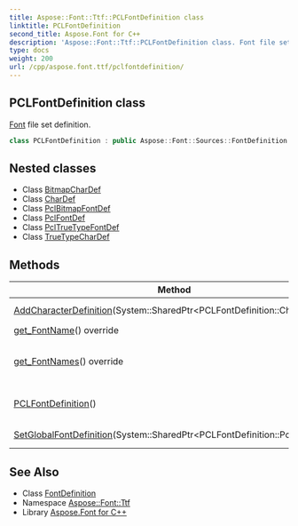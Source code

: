 ```yaml
---
title: Aspose::Font::Ttf::PCLFontDefinition class
linktitle: PCLFontDefinition
second_title: Aspose.Font for C++
description: 'Aspose::Font::Ttf::PCLFontDefinition class. Font file set definition in C++.'
type: docs
weight: 200
url: /cpp/aspose.font.ttf/pclfontdefinition/
---
```

## PCLFontDefinition class


[Font](../../aspose.font/font/) file set definition.

```cpp
class PCLFontDefinition : public Aspose::Font::Sources::FontDefinition
```

## Nested classes

* Class [BitmapCharDef](./bitmapchardef/)
* Class [CharDef](./chardef/)
* Class [PclBitmapFontDef](./pclbitmapfontdef/)
* Class [PclFontDef](./pclfontdef/)
* Class [PclTrueTypeFontDef](./pcltruetypefontdef/)
* Class [TrueTypeCharDef](./truetypechardef/)
## Methods

| Method | Description |
| --- | --- |
| [AddCharacterDefinition](./addcharacterdefinition/)(System::SharedPtr\<PCLFontDefinition::CharDef\>) | Adds TrueType character data. |
| [get_FontName](./get_fontname/)() override | Gets font name. |
| [get_FontNames](./get_fontnames/)() override | Gets font names as a [MultiLanguageString](../../aspose.font/multilanguagestring/) object. |
| [PCLFontDefinition](./pclfontdefinition/)() | Initializes new PCL font definition object. |
| [SetGlobalFontDefinition](./setglobalfontdefinition/)(System::SharedPtr\<PCLFontDefinition::PclFontDef\>) | Sets TrueType data of the PCL font. |
## See Also

* Class [FontDefinition](../../aspose.font.sources/fontdefinition/)
* Namespace [Aspose::Font::Ttf](../)
* Library [Aspose.Font for C++](../../)
